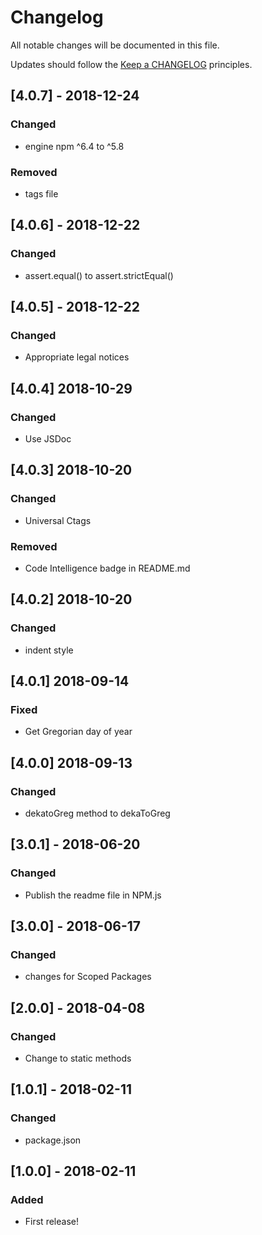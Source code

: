 # Changelog

All notable changes will be documented in this file.

Updates should follow the [Keep a CHANGELOG](http://keepachangelog.com/) principles.

## [4.0.7] - 2018-12-24

### Changed
- engine npm ^6.4 to ^5.8

### Removed
- tags file

## [4.0.6] - 2018-12-22

### Changed
- assert.equal() to assert.strictEqual()

## [4.0.5] - 2018-12-22

### Changed
- Appropriate legal notices

## [4.0.4] 2018-10-29

### Changed

- Use JSDoc

## [4.0.3] 2018-10-20

### Changed

- Universal Ctags

### Removed

- Code Intelligence badge in README.md

## [4.0.2] 2018-10-20

### Changed

- indent style

## [4.0.1] 2018-09-14

### Fixed

- Get Gregorian day of year

## [4.0.0] 2018-09-13

### Changed

- dekatoGreg method to dekaToGreg

## [3.0.1] - 2018-06-20

### Changed

- Publish the readme file in NPM.js

## [3.0.0] - 2018-06-17

### Changed

- changes for Scoped Packages

## [2.0.0] - 2018-04-08

### Changed

- Change to static methods

## [1.0.1] - 2018-02-11

### Changed

- package.json

## [1.0.0] - 2018-02-11

### Added
- First release!
